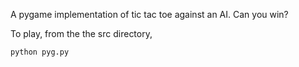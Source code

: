 

A pygame implementation of tic tac toe against an AI. Can you win?


To play, from the the src directory,

```console
python pyg.py
```



